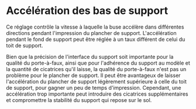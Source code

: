 Accélération des bas de support
===

Ce réglage contrôle la vitesse à laquelle la buse accélère dans différentes directions pendant l'impression du plancher de support. L'accélération pendant le fond de support peut être réglée à un taux différent de celui du toit de support.

Bien que la précision de l'interface du support soit importante pour la qualité du porte-à-faux, ainsi que pour l'adhérence du support au modèle et la quantité de cicatrices qu'il laisse, la qualité du porte-à-faux n'est pas un problème pour le plancher de support. Il peut être avantageux de laisser l'accélération du plancher de support légèrement supérieure à celle du toit de support, pour gagner un peu de temps d'impression. Cependant, une accélération trop importante peut introduire des cicatrices supplémentaires et compromettre la stabilité du support qui repose sur le sol.

